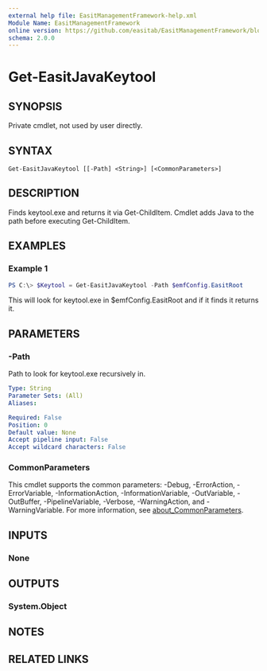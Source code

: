 ```yaml
---
external help file: EasitManagementFramework-help.xml
Module Name: EasitManagementFramework
online version: https://github.com/easitab/EasitManagementFramework/blob/development/docs/v1/Get-EasitJavaKeyTool.md
schema: 2.0.0
---
```


# Get-EasitJavaKeytool

## SYNOPSIS

Private cmdlet, not used by user directly.

## SYNTAX

```
Get-EasitJavaKeytool [[-Path] <String>] [<CommonParameters>]
```

## DESCRIPTION

Finds keytool.exe and returns it via Get-ChildItem. Cmdlet adds Java to the path before executing Get-ChildItem.

## EXAMPLES

### Example 1

```powershell
PS C:\> $Keytool = Get-EasitJavaKeytool -Path $emfConfig.EasitRoot
```

This will look for keytool.exe in $emfConfig.EasitRoot and if it finds it returns it.

## PARAMETERS

### -Path

Path to look for keytool.exe recursively in.

```yaml
Type: String
Parameter Sets: (All)
Aliases:

Required: False
Position: 0
Default value: None
Accept pipeline input: False
Accept wildcard characters: False
```

### CommonParameters
This cmdlet supports the common parameters: -Debug, -ErrorAction, -ErrorVariable, -InformationAction, -InformationVariable, -OutVariable, -OutBuffer, -PipelineVariable, -Verbose, -WarningAction, and -WarningVariable. For more information, see [about_CommonParameters](http://go.microsoft.com/fwlink/?LinkID=113216).

## INPUTS

### None

## OUTPUTS

### System.Object
## NOTES

## RELATED LINKS
